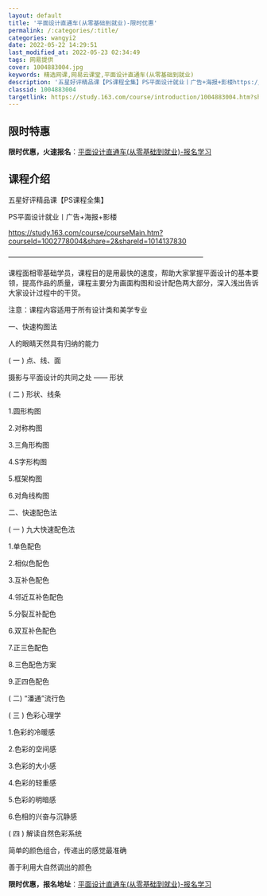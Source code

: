 ```yaml
---
layout: default
title: '平面设计直通车(从零基础到就业)-限时优惠'
permalink: /:categories/:title/
categories: wangyi2
date: 2022-05-22 14:29:51
last_modified_at: 2022-05-23 02:34:49
tags: 网易提供
cover: 1004883004.jpg
keywords: 精选网课,网易云课堂,平面设计直通车(从零基础到就业)
description: '五星好评精品课【PS课程全集】PS平面设计就业丨广告+海报+影楼https://study.163.com/course'
classid: 1004883004
targetlink: https://study.163.com/course/introduction/1004883004.htm?share=1&shareId=1025206652&utm_campaign=share&utm_medium=iphoneShare&utm_source=&utm_u=1025206652
---
```


## 限时特惠

**限时优惠，火速报名**：[平面设计直通车(从零基础到就业)-报名学习](https://study.163.com/course/introduction/1004883004.htm?share=1&shareId=1025206652&utm_campaign=share&utm_medium=iphoneShare&utm_source=&utm_u=1025206652)

## 课程介绍

五星好评精品课【PS课程全集】

PS平面设计就业丨广告+海报+影楼

https://study.163.com/course/courseMain.htm?courseId=1002778004&share=2&shareId=1014137830

————————————————————————————



课程面相零基础学员，课程目的是用最快的速度，帮助大家掌握平面设计的基本要领，提高作品的质量，课程主要分为画面构图和设计配色两大部分，深入浅出告诉大家设计过程中的干货。



注意：课程内容适用于所有设计类和美学专业



一、快速构图法

人的眼睛天然具有归纳的能力



( 一 ) 点、线、面

摄影与平面设计的共同之处 —— 形状



( 二 ) 形状、线条

1.圆形构图

2.对称构图

3.三角形构图

4.S字形构图

5.框架构图

6.对角线构图



二、快速配色法



( 一 )  九大快速配色法

1.单色配色

2.相似色配色

3.互补色配色

4.邻近互补色配色

5.分裂互补配色

6.双互补色配色

7.正三色配色

8.三色配色方案

9.正四色配色



( 二)  “潘通”流行色



( 三 ) 色彩心理学

1.色彩的冷暖感

2.色彩的空间感

3.色彩的大小感

4.色彩的轻重感

5.色彩的明暗感

6.色相的兴奋与沉静感



( 四 ) 解读自然色彩系统

简单的颜色组合，传递出的感觉最准确

善于利用大自然调出的颜色

**限时优惠，报名地址**：[平面设计直通车(从零基础到就业)-报名学习](https://study.163.com/course/introduction/1004883004.htm?share=1&shareId=1025206652&utm_campaign=share&utm_medium=iphoneShare&utm_source=&utm_u=1025206652)


